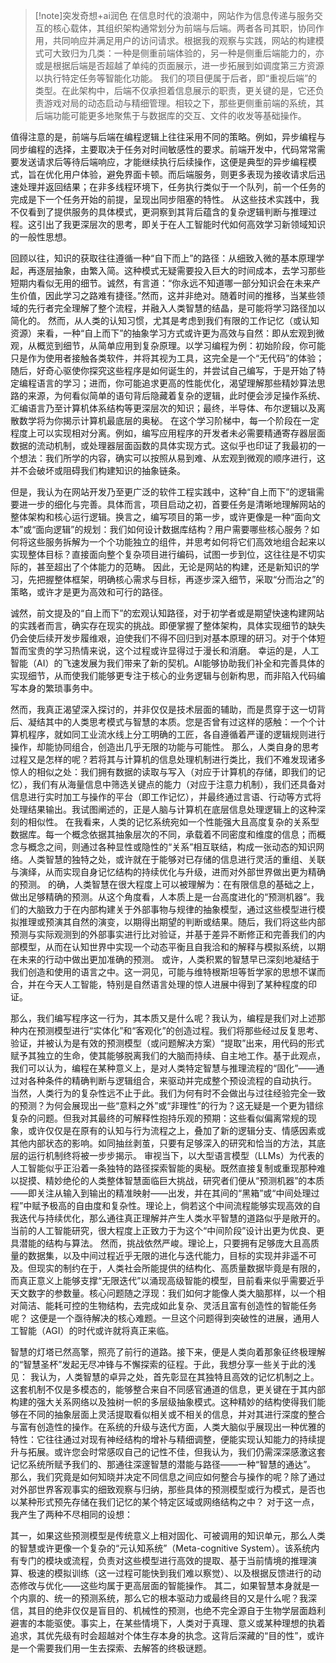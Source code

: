 
>[!note]突发奇想+ai润色
在信息时代的浪潮中，网站作为信息传递与服务交互的核心载体，其组织架构通常划分为前端与后端。两者各司其职，协同作用，共同响应并满足用户的访问请求。根据我的观察与实践，网站的构建模式可大致归为几类：一种是侧重前端体验的，另一种是侧重后端能力的，亦或是根据后端是否超越了单纯的页面展示，进一步拓展到如调度第三方资源以执行特定任务等智能化功能。
我们的项目便属于后者，即“重视后端”的类型。在此架构中，后端不仅承担着信息展示的职责，更关键的是，它还负责游戏对局的动态启动与精细管理。相较之下，那些更侧重前端的系统，其后端功能可能更多地聚焦于与数据库的交互、文件的收发等基础操作。

值得注意的是，前端与后端在编程逻辑上往往采用不同的策略。例如，异步编程与同步编程的选择，主要取决于任务对时间敏感性的要求。前端开发中，代码常常需要发送请求后等待后端响应，才能继续执行后续操作，这便是典型的异步编程模式，旨在优化用户体验，避免界面卡顿。而后端服务，则更多表现为接收请求后迅速处理并返回结果；在非多线程环境下，任务执行类似于一个队列，前一个任务的完成是下一个任务开始的前提，呈现出同步阻塞的特性。
从这些技术实践中，我不仅看到了提供服务的具体模式，更洞察到其背后蕴含的复杂逻辑判断与推理过程。这引出了我更深层次的思考，即关于在人工智能时代如何高效学习新领域知识的一般性思想。

回顾以往，知识的获取往往遵循一种“自下而上”的路径：从细致入微的基本原理学起，再逐层抽象，由繁入简。这种模式无疑需要投入巨大的时间成本，去学习那些短期内看似无用的细节。诚然，有言道：“你永远不知道哪一部分知识会在未来产生价值，因此学习之路难有捷径。”然而，这并非绝对。随着时间的推移，当某些领域的先行者完全理解了整个流程，并融入人类智慧的结晶，是可能将学习路径加以简化的。
然而，从人类的认知习惯，尤其是考虑到我们有限的工作记忆（或认知资源）来看，一种“自上而下”的抽象学习方式或许更为高效与自然：即从宏观到微观，从概览到细节，从简单应用到复杂原理。以学习编程为例：初始阶段，你可能只是作为使用者接触各类软件，并将其视为工具，这完全是一个“无代码”的体验；随后，好奇心驱使你探究这些程序是如何诞生的，并尝试自己编写，于是开始了特定编程语言的学习；进而，你可能追求更高的性能优化，渴望理解那些精妙算法思路的来源，为何看似简单的语句背后隐藏着复杂的逻辑，此时便会涉足操作系统、汇编语言乃至计算机体系结构等更深层次的知识；最终，半导体、布尔逻辑以及离散数学将为你揭示计算机最底层的奥秘。
在这个学习阶梯中，每一个阶段在一定程度上可以实现相对分离。例如，编写应用程序的开发者未必需要精通寄存器层面数据的流动机制，或处理器层面函数的具体实现方式。这似乎也印证了我最初的一个想法：我们所学的内容，确实可以按照从易到难、从宏观到微观的顺序进行，这并不会破坏或阻碍我们构建知识的抽象链条。

但是，我认为在网站开发乃至更广泛的软件工程实践中，这种“自上而下”的逻辑需要进一步的细化与完善。具体而言，项目启动之初，首要任务是清晰地理解网站的整体架构和核心运行逻辑。换言之，编写项目的第一步，或许更像是一种“面向文本”或“面向逻辑”的规划：我们如何设计数据库结构？用户需要哪些核心服务？如何将这些服务拆解为一个个功能独立的组件，并思考如何将它们高效地组合起来以实现整体目标？直接面向整个复杂项目进行编码，试图一步到位，这往往是不切实际的，甚至超出了个体能力的范畴。
因此，无论是网站的构建，还是新知识的学习，先把握整体框架，明确核心需求与目标，再逐步深入细节，采取“分而治之”的策略，或许才是更为高效和可行的路径。

诚然，前文提及的“自上而下”的宏观认知路径，对于初学者或是期望快速构建网站的实践者而言，确实存在现实的挑战。即便掌握了整体架构，具体实现细节的缺失仍会使后续开发步履维艰，迫使我们不得不回归到对基本原理的研习。对于个体短暂而宝贵的学习热情来说，这个过程或许显得过于漫长和消磨。
幸运的是，人工智能（AI）的飞速发展为我们带来了新的契机。AI能够协助我们补全和完善具体的实现细节，从而使我们能够更专注于核心的业务逻辑与创新构思，而非陷入代码编写本身的繁琐事务中。

然而，我真正渴望深入探讨的，并非仅仅是技术层面的辅助，而是贯穿于这一切背后、凝结其中的人类思考模式与智慧的本质。您是否曾有过这样的感触：一个个计算机程序，就如同工业流水线上分工明确的工匠，各自遵循着严谨的逻辑规则进行操作，却能协同组合，创造出几乎无限的功能与可能性。
那么，人类自身的思考过程又是怎样的呢？若将其与计算机的信息处理机制进行类比，我们不难发现诸多惊人的相似之处：我们拥有数据的读取与写入（对应于计算机的存储，即我们的记忆），我们有从海量信息中筛选关键点的能力（对应于注意力机制），我们还具备对信息进行实时加工与操作的平台（即工作记忆），并最终通过言语、行动等方式将处理结果输出。我试图阐述的，正是人脑与计算机在底层信息处理逻辑上的这种深刻的相似性。
在我看来，人类的记忆系统宛如一个性能强大且高度复杂的关系型数据库。每一个概念依据其抽象层次的不同，承载着不同密度和维度的信息；而概念与概念之间，则通过各种显性或隐性的“关系”相互联结，构成一张动态的知识网络。人类智慧的独特之处，或许就在于能够对已存储的信息进行灵活的重组、关联与演绎，从而实现自身记忆结构的持续优化与升级，进而对外部世界做出更为精确的预测。
的确，人类智慧在很大程度上可以被理解为：在有限信息的基础之上，做出足够精确的预测。从这个角度看，人本质上是一台高度进化的“预测机器”。我们的大脑致力于在内部构建关于外部事物与规律的抽象模型，通过这些模型进行模拟推理或预演其自然的演变，以期得出期望的判断或结果。随后，我们将这些内部预测与实际观测到的外部事实进行比对验证，并基于差异不断修正和完善我们的内部模型，从而在认知世界中实现一个动态平衡且自我洽和的解释与模拟系统，以期在未来的行动中做出更加准确的预测。
或许，人类积累的智慧早已深刻地凝结于我们创造和使用的语言之中。这一洞见，可能与维特根斯坦等哲学家的思想不谋而合，并在今天人工智能，特别是自然语言处理的惊人进展中得到了某种程度的印证。

那么，我们编写程序这一行为，其本质又是什么呢？我认为，编程是我们对上述那种内在预测模型进行“实体化”和“客观化”的创造过程。我们将那些经过反复思考、验证，并被认为是有效的预测模型（或问题解决方案）“提取”出来，用代码的形式赋予其独立的生命，使其能够脱离我们的大脑而持续、自主地工作。基于此观点，我们可以认为，编程在某种意义上，是对人类特定智慧与推理流程的“固化”——通过对各种条件的精确判断与逻辑组合，来驱动并完成整个预设流程的自动执行。
当然，人类行为的复杂性远不止于此。我们为何有时不会做出与过往经验完全一致的预测？为何会展现出一些“意料之外”或“非理性”的行为？这无疑是一个更为错综复杂的问题。但我对其最终的可解释性抱持乐观的预期：这些看似偏离常规的现象，或许仅仅是在原有的认知与行为流程之上，叠加了新的逻辑分支、情感因素或其他内部状态的影响。如同抽丝剥茧，只要有足够深入的研究和恰当的方法，其底层的运行机制终将被一步步揭示。
审视当下，以大型语言模型（LLMs）为代表的人工智能似乎正沿着一条独特的路径探索智能的奥秘。既然直接复制或重现那种难以捉摸、精妙绝伦的人类整体智慧面临巨大挑战，研究者们便从“预测机器”的本质——即关注从输入到输出的精准映射——出发，并在其间的“黑箱”或“中间处理过程”中赋予极高的自由度和复杂性。理论上，倘若这个中间流程能够实现高效的自我迭代与持续优化，那么通往真正理解并产生人类水平智慧的道路似乎是敞开的。当前的人工智能研究，很大程度上正致力于为这个“中间阶段”设计出更为优良、更具潜能的结构与算法。
然而，挑战依然严峻。理论上，只要拥有足够庞大且高质量的数据集，以及中间过程近乎无限的进化与迭代能力，目标的实现并非遥不可及。但现实的制约在于，人类社会所能提供的结构化、高质量数据毕竟是有限的，而真正意义上能够支撑“无限迭代”以涌现高级智能的模型，目前看来似乎需要近乎天文数字的参数量。核心问题随之浮现：我们如何才能像人类大脑那样，以一个相对简洁、能耗可控的生物结构，去完成如此复杂、灵活且富有创造性的智能任务呢？
这便是一个亟待解决的核心难题。一旦这个问题得到突破性的进展，通用人工智能（AGI）的时代或许就将真正来临。

智慧的灯塔已然高擎，照亮了前行的道路。接下来，便是人类向着那象征终极理解的“智慧圣杯”发起无尽冲锋与不懈探索的征程。于此，我想分享一些关于此的浅见：
我认为，人类智慧的卓异之处，首先彰显在其独特且高效的记忆机制之上。这套机制不仅是多模态的，能够整合来自不同感官通道的信息，更关键在于其内部构建的强大关系网络以及独树一帜的多层级抽象模式。这种精妙的结构使得我们能够在不同的抽象层面上灵活提取看似相关或不相关的信息，并对其进行深度的整合与富有创造性的操作。在系统的升级与迭代方面，人类大脑似乎展现出一种优雅的特性：它往往通过对现有神经结构的增补与精细调整，便能实现认知能力的持续提升与拓展。或许您会时常感叹自己的记性不佳，但我认为，我们仍需深深感激这套记忆系统所赋予我们的、那通往深邃智慧的潜能与路径——一种“智慧的通达”。
那么，我们究竟是如何知晓并决定不同信息之间应如何整合与操作的呢？除了通过对外部世界客观事实的细致观察与归纳，那些具体的预测模型或行为模式，是否也以某种形式预先存储在我们记忆的某个特定区域或网络结构之中？
对于这一点，我产生了两种不尽相同的设想：

其一，如果这些预测模型是传统意义上相对固化、可被调用的知识单元，那么人类的智慧或许更像一个复杂的“元认知系统”（Meta-cognitive System）。该系统内有专门的模块或流程，负责对这些模型进行高效的提取、基于当前情境的推理演算、极速的模拟训练（这一过程可能快到我们难以察觉）、以及根据反馈进行的动态修改与优化——这些均属于更高层面的智能操作。
其二，如果智慧本身就是一个内禀的、统一的预测系统，那么它的根本驱动力或最终目的又是什么呢？我深信，其目的绝非仅仅是盲目的、机械性的预测，也绝不完全源自于生物学层面趋利避害的本能驱使。事实上，在某些情境下，人类对于真理、意义或某种理想的执着追求，其优先级有时会超越对个体生存本身的执念。这背后深藏的“目的性”，或许是一个需要我们用一生去探索、去解答的终极谜题。
